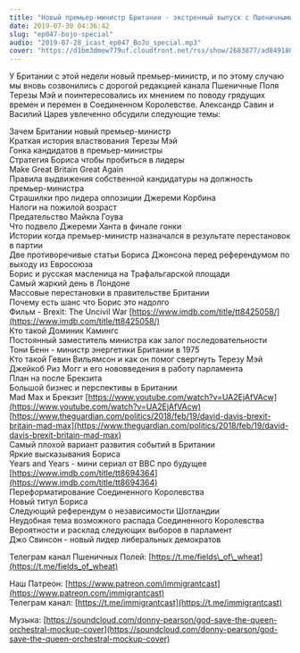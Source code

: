```yaml
---
title: "Новый премьер-министр Британии - экстренный выпуск с Пшеничными Полями"
date: 2019-07-30 04:36:42
slug: "ep047-bojo-special"
audio: "2019-07-28_icast_ep047_BoJo_special.mp3"
cover: "https://d1bm3dmew779uf.cloudfront.net/rss/show/2683877/ad8491808fd5d2fad6e14f544462250a.png"
---
```

У Британии с этой недели новый премьер-министр, и по этому случаю мы вновь созвонились с дорогой редакцией канала Пшеничные Поля Терезы Мэй и поинтересовались их мнением по поводу грядущих времен и перемен в Соединенном Королевстве. Александр Савин и Василий Царев увлеченно обсудили следующие темы:  
  
Зачем Британии новый премьер-министр  
Краткая история властвования Терезы Мэй  
Гонка кандидатов в премьер-министры  
Стратегия Бориса чтобы пробиться в лидеры  
Make Great Britain Great Again  
Правила выдвижения собственной кандидатуры на должность премьер-министра  
Страшилки про лидера оппозиции Джереми Корбина  
Налоги на пожилой возраст  
Предательство Майкла Гоува  
Что подвело Джереми Ханта в финале гонки  
Истории когда премьер-министр назначался в результате перестановок в партии  
Две противоречивые статьи Бориса Джонсона перед референдумом по выходу из Евросоюза  
Борис и русская масленица на Трафальгарской площади  
Самый жаркий день в Лондоне  
Массовые перестановки в правительстве Британии  
Почему есть шанс что Борис это надолго  
Фильм - Brexit: The Uncivil War [https://www.imdb.com/title/tt8425058/](https://www.imdb.com/title/tt8425058/)  
Кто такой Доминик Камингс  
Постоянный заместитель министра как залог последовательности  
Тони Бенн - министр энергетики Британии в 1975  
Кто такой Гевин Вильямсон и как он помог свергнуть Терезу Мэй  
Джейкоб Риз Могг и его нововведения в работу парламента  
План на после Брекзита  
Большой бизнес и перспективы в Британии  
Mad Max и Брекзит [https://www.youtube.com/watch?v=UA2EjAfVAcw](https://www.youtube.com/watch?v=UA2EjAfVAcw)  
[https://www.theguardian.com/politics/2018/feb/19/david-davis-brexit-britain-mad-max](https://www.theguardian.com/politics/2018/feb/19/david-davis-brexit-britain-mad-max)  
Самый плохой вариант развития событий в Британии  
Яркие высказывания Бориса  
Years and Years - мини сериал от BBC про будущее [https://www.imdb.com/title/tt8694364](https://www.imdb.com/title/tt8694364)  
Переформатирование Соединенного Королевства  
Новый титул Бориса  
Следующий референдум о независимости Шотландии  
Неудобная тема возможного распада Соединенного Королевства  
Вероятности и расклад следующих выборов в парламент  
Джо Свинсон - новый лидер либеральных демократов  
  
Телеграм канал Пшеничных Полей: [https://t.me/fields\_of\_wheat](https://t.me/fields_of_wheat)  
  
Наш Патреон: [https://www.patreon.com/immigrantcast](https://www.patreon.com/immigrantcast)  
Телеграм канал: [https://t.me/immigrantcast](https://t.me/immigrantcast)  
  
Музыка: [https://soundcloud.com/donny-pearson/god-save-the-queen-orchestral-mockup-cover](https://soundcloud.com/donny-pearson/god-save-the-queen-orchestral-mockup-cover)

